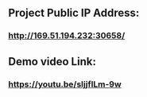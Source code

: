 ## Project Public IP Address:
### http://169.51.194.232:30658/


## Demo video Link:
### https://youtu.be/sljjfILm-9w
